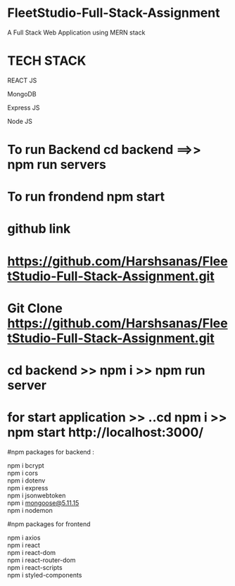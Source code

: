 # FleetStudio-Full-Stack-Assignment
A Full Stack Web Application using MERN stack

<h1>TECH STACK</h1>

<p>REACT JS</p>

<p>MongoDB</p>

<p>Express JS</p>

<p>Node JS</p>

# To run Backend cd backend ==>> npm run servers

# To run frondend npm start

# github link 
# <a href="https://github.com/Harshsanas/FleetStudio-Full-Stack-Assignment.git"> https://github.com/Harshsanas/FleetStudio-Full-Stack-Assignment.git
  
# Git Clone https://github.com/Harshsanas/FleetStudio-Full-Stack-Assignment.git
  
# cd backend >> npm i >> npm run server
  
# for start application >> ..cd npm i >> npm start http://localhost:3000/
 
  #npm packages for backend :
  
  npm i bcrypt <br/>
  npm i cors<br/>
  npm i dotenv<br/>
  npm i express<br/>
  npm i jsonwebtoken<br/>
  npm i mongoose@5.11.15<br/>
  npm i nodemon<br/>
  
  #npm packages for frontend
  
  npm i axios<br/>
  npm i react<br/>
  npm i react-dom<br/>
  npm i react-router-dom<br/>
  npm i react-scripts<br/>
  npm i styled-components<br/>

